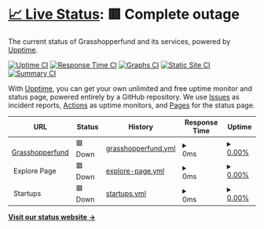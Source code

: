 # [📈 Live Status](https://status.grasshopperfund.com): <!--live status--> **🟥 Complete outage**

The current status of Grasshopperfund and its services, powered by [Upptime](https://github.com/upptime/upptime).

[![Uptime CI](https://github.com/grasshopperfund/status/workflows/Uptime%20CI/badge.svg)](https://github.com/grasshopperfund/status/actions?query=workflow%3A%22Uptime+CI%22)
[![Response Time CI](https://github.com/grasshopperfund/status/workflows/Response%20Time%20CI/badge.svg)](https://github.com/grasshopperfund/status/actions?query=workflow%3A%22Response+Time+CI%22)
[![Graphs CI](https://github.com/grasshopperfund/status/workflows/Graphs%20CI/badge.svg)](https://github.com/grasshopperfund/status/actions?query=workflow%3A%22Graphs+CI%22)
[![Static Site CI](https://github.com/grasshopperfund/status/workflows/Static%20Site%20CI/badge.svg)](https://github.com/grasshopperfund/status/actions?query=workflow%3A%22Static+Site+CI%22)
[![Summary CI](https://github.com/grasshopperfund/status/workflows/Summary%20CI/badge.svg)](https://github.com/grasshopperfund/status/actions?query=workflow%3A%22Summary+CI%22)

With [Upptime](https://upptime.js.org), you can get your own unlimited and free uptime monitor and status page, powered entirely by a GitHub repository. We use [Issues](https://github.com/upptime/upptime/issues) as incident reports, [Actions](https://github.com/grasshopperfund/status/actions) as uptime monitors, and [Pages](https://status.grasshopperfund.com) for the status page.

<!--start: status pages-->
<!-- This summary is generated by Upptime (https://github.com/upptime/upptime) -->
<!-- Do not edit this manually, your changes will be overwritten -->
<!-- prettier-ignore -->
| URL | Status | History | Response Time | Uptime |
| --- | ------ | ------- | ------------- | ------ |
| <img alt="" src="https://icons.duckduckgo.com/ip3/www.grasshopperfund.com.ico" height="13"> [Grasshopperfund](https://www.grasshopperfund.com) | 🟥 Down | [grasshopperfund.yml](https://github.com/grasshopperfund/status/commits/HEAD/history/grasshopperfund.yml) | <details><summary><img alt="Response time graph" src="./graphs/grasshopperfund/response-time-week.png" height="20"> 0ms</summary><br><a href="https://status.grasshopperfund.com/history/grasshopperfund"><img alt="Response time 317" src="https://img.shields.io/endpoint?url=https%3A%2F%2Fraw.githubusercontent.com%2Fgrasshopperfund%2Fstatus%2FHEAD%2Fapi%2Fgrasshopperfund%2Fresponse-time.json"></a><br><a href="https://status.grasshopperfund.com/history/grasshopperfund"><img alt="24-hour response time 0" src="https://img.shields.io/endpoint?url=https%3A%2F%2Fraw.githubusercontent.com%2Fgrasshopperfund%2Fstatus%2FHEAD%2Fapi%2Fgrasshopperfund%2Fresponse-time-day.json"></a><br><a href="https://status.grasshopperfund.com/history/grasshopperfund"><img alt="7-day response time 0" src="https://img.shields.io/endpoint?url=https%3A%2F%2Fraw.githubusercontent.com%2Fgrasshopperfund%2Fstatus%2FHEAD%2Fapi%2Fgrasshopperfund%2Fresponse-time-week.json"></a><br><a href="https://status.grasshopperfund.com/history/grasshopperfund"><img alt="30-day response time 0" src="https://img.shields.io/endpoint?url=https%3A%2F%2Fraw.githubusercontent.com%2Fgrasshopperfund%2Fstatus%2FHEAD%2Fapi%2Fgrasshopperfund%2Fresponse-time-month.json"></a><br><a href="https://status.grasshopperfund.com/history/grasshopperfund"><img alt="1-year response time 308" src="https://img.shields.io/endpoint?url=https%3A%2F%2Fraw.githubusercontent.com%2Fgrasshopperfund%2Fstatus%2FHEAD%2Fapi%2Fgrasshopperfund%2Fresponse-time-year.json"></a></details> | <details><summary><a href="https://status.grasshopperfund.com/history/grasshopperfund">0.00%</a></summary><a href="https://status.grasshopperfund.com/history/grasshopperfund"><img alt="All-time uptime 87.49%" src="https://img.shields.io/endpoint?url=https%3A%2F%2Fraw.githubusercontent.com%2Fgrasshopperfund%2Fstatus%2FHEAD%2Fapi%2Fgrasshopperfund%2Fuptime.json"></a><br><a href="https://status.grasshopperfund.com/history/grasshopperfund"><img alt="24-hour uptime 0.00%" src="https://img.shields.io/endpoint?url=https%3A%2F%2Fraw.githubusercontent.com%2Fgrasshopperfund%2Fstatus%2FHEAD%2Fapi%2Fgrasshopperfund%2Fuptime-day.json"></a><br><a href="https://status.grasshopperfund.com/history/grasshopperfund"><img alt="7-day uptime 0.00%" src="https://img.shields.io/endpoint?url=https%3A%2F%2Fraw.githubusercontent.com%2Fgrasshopperfund%2Fstatus%2FHEAD%2Fapi%2Fgrasshopperfund%2Fuptime-week.json"></a><br><a href="https://status.grasshopperfund.com/history/grasshopperfund"><img alt="30-day uptime 4.67%" src="https://img.shields.io/endpoint?url=https%3A%2F%2Fraw.githubusercontent.com%2Fgrasshopperfund%2Fstatus%2FHEAD%2Fapi%2Fgrasshopperfund%2Fuptime-month.json"></a><br><a href="https://status.grasshopperfund.com/history/grasshopperfund"><img alt="1-year uptime 64.50%" src="https://img.shields.io/endpoint?url=https%3A%2F%2Fraw.githubusercontent.com%2Fgrasshopperfund%2Fstatus%2FHEAD%2Fapi%2Fgrasshopperfund%2Fuptime-year.json"></a></details>
| <img alt="" src="https://icons.duckduckgo.com/ip3/null.ico" height="13"> Explore Page | 🟥 Down | [explore-page.yml](https://github.com/grasshopperfund/status/commits/HEAD/history/explore-page.yml) | <details><summary><img alt="Response time graph" src="./graphs/explore-page/response-time-week.png" height="20"> 0ms</summary><br><a href="https://status.grasshopperfund.com/history/explore-page"><img alt="Response time 340" src="https://img.shields.io/endpoint?url=https%3A%2F%2Fraw.githubusercontent.com%2Fgrasshopperfund%2Fstatus%2FHEAD%2Fapi%2Fexplore-page%2Fresponse-time.json"></a><br><a href="https://status.grasshopperfund.com/history/explore-page"><img alt="24-hour response time 0" src="https://img.shields.io/endpoint?url=https%3A%2F%2Fraw.githubusercontent.com%2Fgrasshopperfund%2Fstatus%2FHEAD%2Fapi%2Fexplore-page%2Fresponse-time-day.json"></a><br><a href="https://status.grasshopperfund.com/history/explore-page"><img alt="7-day response time 0" src="https://img.shields.io/endpoint?url=https%3A%2F%2Fraw.githubusercontent.com%2Fgrasshopperfund%2Fstatus%2FHEAD%2Fapi%2Fexplore-page%2Fresponse-time-week.json"></a><br><a href="https://status.grasshopperfund.com/history/explore-page"><img alt="30-day response time 0" src="https://img.shields.io/endpoint?url=https%3A%2F%2Fraw.githubusercontent.com%2Fgrasshopperfund%2Fstatus%2FHEAD%2Fapi%2Fexplore-page%2Fresponse-time-month.json"></a><br><a href="https://status.grasshopperfund.com/history/explore-page"><img alt="1-year response time 321" src="https://img.shields.io/endpoint?url=https%3A%2F%2Fraw.githubusercontent.com%2Fgrasshopperfund%2Fstatus%2FHEAD%2Fapi%2Fexplore-page%2Fresponse-time-year.json"></a></details> | <details><summary><a href="https://status.grasshopperfund.com/history/explore-page">0.00%</a></summary><a href="https://status.grasshopperfund.com/history/explore-page"><img alt="All-time uptime 83.51%" src="https://img.shields.io/endpoint?url=https%3A%2F%2Fraw.githubusercontent.com%2Fgrasshopperfund%2Fstatus%2FHEAD%2Fapi%2Fexplore-page%2Fuptime.json"></a><br><a href="https://status.grasshopperfund.com/history/explore-page"><img alt="24-hour uptime 0.00%" src="https://img.shields.io/endpoint?url=https%3A%2F%2Fraw.githubusercontent.com%2Fgrasshopperfund%2Fstatus%2FHEAD%2Fapi%2Fexplore-page%2Fuptime-day.json"></a><br><a href="https://status.grasshopperfund.com/history/explore-page"><img alt="7-day uptime 0.00%" src="https://img.shields.io/endpoint?url=https%3A%2F%2Fraw.githubusercontent.com%2Fgrasshopperfund%2Fstatus%2FHEAD%2Fapi%2Fexplore-page%2Fuptime-week.json"></a><br><a href="https://status.grasshopperfund.com/history/explore-page"><img alt="30-day uptime 4.67%" src="https://img.shields.io/endpoint?url=https%3A%2F%2Fraw.githubusercontent.com%2Fgrasshopperfund%2Fstatus%2FHEAD%2Fapi%2Fexplore-page%2Fuptime-month.json"></a><br><a href="https://status.grasshopperfund.com/history/explore-page"><img alt="1-year uptime 53.36%" src="https://img.shields.io/endpoint?url=https%3A%2F%2Fraw.githubusercontent.com%2Fgrasshopperfund%2Fstatus%2FHEAD%2Fapi%2Fexplore-page%2Fuptime-year.json"></a></details>
| <img alt="" src="https://icons.duckduckgo.com/ip3/null.ico" height="13"> Startups | 🟥 Down | [startups.yml](https://github.com/grasshopperfund/status/commits/HEAD/history/startups.yml) | <details><summary><img alt="Response time graph" src="./graphs/startups/response-time-week.png" height="20"> 0ms</summary><br><a href="https://status.grasshopperfund.com/history/startups"><img alt="Response time 263" src="https://img.shields.io/endpoint?url=https%3A%2F%2Fraw.githubusercontent.com%2Fgrasshopperfund%2Fstatus%2FHEAD%2Fapi%2Fstartups%2Fresponse-time.json"></a><br><a href="https://status.grasshopperfund.com/history/startups"><img alt="24-hour response time 0" src="https://img.shields.io/endpoint?url=https%3A%2F%2Fraw.githubusercontent.com%2Fgrasshopperfund%2Fstatus%2FHEAD%2Fapi%2Fstartups%2Fresponse-time-day.json"></a><br><a href="https://status.grasshopperfund.com/history/startups"><img alt="7-day response time 0" src="https://img.shields.io/endpoint?url=https%3A%2F%2Fraw.githubusercontent.com%2Fgrasshopperfund%2Fstatus%2FHEAD%2Fapi%2Fstartups%2Fresponse-time-week.json"></a><br><a href="https://status.grasshopperfund.com/history/startups"><img alt="30-day response time 0" src="https://img.shields.io/endpoint?url=https%3A%2F%2Fraw.githubusercontent.com%2Fgrasshopperfund%2Fstatus%2FHEAD%2Fapi%2Fstartups%2Fresponse-time-month.json"></a><br><a href="https://status.grasshopperfund.com/history/startups"><img alt="1-year response time 255" src="https://img.shields.io/endpoint?url=https%3A%2F%2Fraw.githubusercontent.com%2Fgrasshopperfund%2Fstatus%2FHEAD%2Fapi%2Fstartups%2Fresponse-time-year.json"></a></details> | <details><summary><a href="https://status.grasshopperfund.com/history/startups">0.00%</a></summary><a href="https://status.grasshopperfund.com/history/startups"><img alt="All-time uptime 87.49%" src="https://img.shields.io/endpoint?url=https%3A%2F%2Fraw.githubusercontent.com%2Fgrasshopperfund%2Fstatus%2FHEAD%2Fapi%2Fstartups%2Fuptime.json"></a><br><a href="https://status.grasshopperfund.com/history/startups"><img alt="24-hour uptime 0.00%" src="https://img.shields.io/endpoint?url=https%3A%2F%2Fraw.githubusercontent.com%2Fgrasshopperfund%2Fstatus%2FHEAD%2Fapi%2Fstartups%2Fuptime-day.json"></a><br><a href="https://status.grasshopperfund.com/history/startups"><img alt="7-day uptime 0.00%" src="https://img.shields.io/endpoint?url=https%3A%2F%2Fraw.githubusercontent.com%2Fgrasshopperfund%2Fstatus%2FHEAD%2Fapi%2Fstartups%2Fuptime-week.json"></a><br><a href="https://status.grasshopperfund.com/history/startups"><img alt="30-day uptime 4.67%" src="https://img.shields.io/endpoint?url=https%3A%2F%2Fraw.githubusercontent.com%2Fgrasshopperfund%2Fstatus%2FHEAD%2Fapi%2Fstartups%2Fuptime-month.json"></a><br><a href="https://status.grasshopperfund.com/history/startups"><img alt="1-year uptime 64.50%" src="https://img.shields.io/endpoint?url=https%3A%2F%2Fraw.githubusercontent.com%2Fgrasshopperfund%2Fstatus%2FHEAD%2Fapi%2Fstartups%2Fuptime-year.json"></a></details>

<!--end: status pages-->

[**Visit our status website →**](https://status.grasshopperfund.com)
